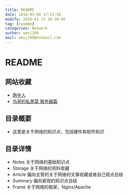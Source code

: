 ```yaml
---
title: README
date: 2018-03-08 17:51:50
modify: 2020-01-11 10:38:46 
tag: [readme]
categories: Network
author: wmsj100
mail: wmsj100@hotmail.com
---
```


# README

## 网站收藏
- [网中人](http://www.study-area.org/network/networkfr.htm)
- [鸟哥的私房菜 服务器篇](http://cn.linux.vbird.org/linux_server/0105beforeserver_2.php#server_network_flow)

## 目录概要
- 这里是关于网络的知识点，包括硬件和软件知识

## 目录详情
- Notes 关于网络的基础知识点
- Storage 关于网络的资料收藏
- Article 偏向主管的关于网络的文章收藏或者自己观点总结
- Summary 偏向客观的知识点总结
- Frame 关于网络的框架，Nginx/Apache
